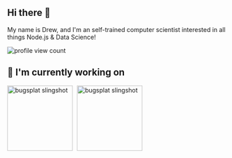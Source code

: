 ## Hi there 👋

My name is Drew, and I'm an self-trained computer scientist interested in all things Node.js & Data Science!

![profile view count](https://komarev.com/ghpvc/?username=drewesk)

## 🔭 I'm currently working on

[<img src="assets/bugsplat-slingshot-small.png" alt="bugsplat slingshot" height="150px">](https://github.com/BugSplat-Git)
[<img style="margin-left: 6.5px" src="assets/wdh-logo.png" alt="bugsplat slingshot" height="150px">](https://github.com/workingdevshero)
